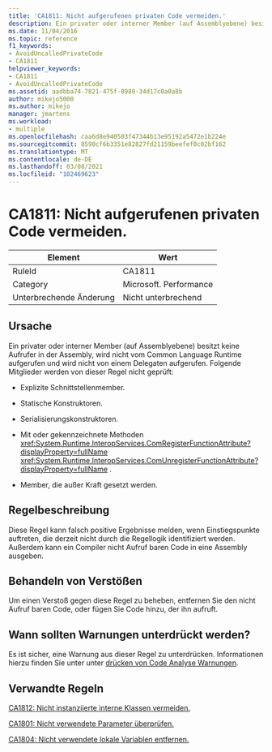 ```yaml
---
title: 'CA1811: Nicht aufgerufenen privaten Code vermeiden.'
description: Ein privater oder interner Member (auf Assemblyebene) besitzt keine Aufrufer in der Assembly, wird nicht vom Common Language Runtime aufgerufen und wird nicht von einem Delegaten aufgerufen.
ms.date: 11/04/2016
ms.topic: reference
f1_keywords:
- AvoidUncalledPrivateCode
- CA1811
helpviewer_keywords:
- CA1811
- AvoidUncalledPrivateCode
ms.assetid: aadbba74-7821-475f-8980-34d17c0a0a8b
author: mikejo5000
ms.author: mikejo
manager: jmartens
ms.workload:
- multiple
ms.openlocfilehash: caa6d8e940503f47344b13e95192a5472e1b224e
ms.sourcegitcommit: 8590cf6b3351e82827fd21159beefef0c02bf162
ms.translationtype: MT
ms.contentlocale: de-DE
ms.lasthandoff: 03/08/2021
ms.locfileid: "102469623"
---
```

# <a name="ca1811-avoid-uncalled-private-code"></a>CA1811: Nicht aufgerufenen privaten Code vermeiden.

|Element|Wert|
|-|-|
|RuleId|CA1811|
|Category|Microsoft. Performance|
|Unterbrechende Änderung|Nicht unterbrechend|

## <a name="cause"></a>Ursache
Ein privater oder interner Member (auf Assemblyebene) besitzt keine Aufrufer in der Assembly, wird nicht vom Common Language Runtime aufgerufen und wird nicht von einem Delegaten aufgerufen. Folgende Mitglieder werden von dieser Regel nicht geprüft:

- Explizite Schnittstellenmember.

- Statische Konstruktoren.

- Serialisierungskonstruktoren.

- Mit oder gekennzeichnete Methoden <xref:System.Runtime.InteropServices.ComRegisterFunctionAttribute?displayProperty=fullName> <xref:System.Runtime.InteropServices.ComUnregisterFunctionAttribute?displayProperty=fullName> .

- Member, die außer Kraft gesetzt werden.

## <a name="rule-description"></a>Regelbeschreibung
Diese Regel kann falsch positive Ergebnisse melden, wenn Einstiegspunkte auftreten, die derzeit nicht durch die Regellogik identifiziert werden. Außerdem kann ein Compiler nicht Aufruf baren Code in eine Assembly ausgeben.

## <a name="how-to-fix-violations"></a>Behandeln von Verstößen
Um einen Verstoß gegen diese Regel zu beheben, entfernen Sie den nicht Aufruf baren Code, oder fügen Sie Code hinzu, der ihn aufruft.

## <a name="when-to-suppress-warnings"></a>Wann sollten Warnungen unterdrückt werden?
Es ist sicher, eine Warnung aus dieser Regel zu unterdrücken. Informationen hierzu finden Sie unter unter [drücken von Code Analyse Warnungen](../code-quality/in-source-suppression-overview.md).

## <a name="related-rules"></a>Verwandte Regeln
[CA1812: Nicht instanziierte interne Klassen vermeiden.](/dotnet/fundamentals/code-analysis/quality-rules/ca1812)

[CA1801: Nicht verwendete Parameter überprüfen.](/dotnet/fundamentals/code-analysis/quality-rules/ca1801)

[CA1804: Nicht verwendete lokale Variablen entfernen.](../code-quality/ca1804.md)
